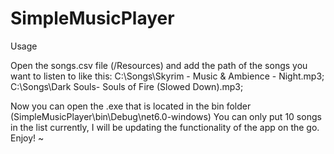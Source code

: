 # SimpleMusicPlayer

Usage

Open the songs.csv file (/Resources) and add the path of the songs you want to listen to like this:
C:\Songs\Skyrim - Music & Ambience - Night.mp3;
C:\Songs\Dark Souls- Souls of Fire (Slowed Down).mp3;

Now you can open the .exe that is located in the bin folder (SimpleMusicPlayer\bin\Debug\net6.0-windows)
You can only put 10 songs in the list currently, I will be updating the functionality of the app on the go.
Enjoy! ~
